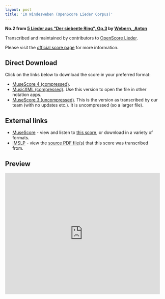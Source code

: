 ```yaml
---
layout: post
title: 'Im Windesweben (OpenScore Lieder Corpus)'
---
```


__No.2 from [5 Lieder aus “Der siebente Ring”, Op.3](https://fourscoreandmore.org/openscore/lieder/Webern%2C_Anton/5_Lieder_aus_%E2%80%9CDer_siebente_Ring%E2%80%9D%2C_Op.3/) by [Webern,_Anton](https://fourscoreandmore.org/openscore/lieder/Webern%2C_Anton)__

Transcribed and maintained by contributors to [OpenScore Lieder].

Please visit the [official score page] for more information.

[official score page]: https://musescore.com/openscore-lieder-corpus/scores/6715339
[OpenScore Lieder]: https://musescore.com/openscore-lieder-corpus

## Direct Download

Click on the links below to download the score in your preferred format:
- [MuseScore 4 (compressed)](https://fourscoreandmore.org/openscore/lieder/Webern%2C_Anton/5_Lieder_aus_%E2%80%9CDer_siebente_Ring%E2%80%9D%2C_Op.3/2_Im_Windesweben.mscz).
- [MusicXML (compressed)](https://fourscoreandmore.org/openscore/lieder/Webern%2C_Anton/5_Lieder_aus_%E2%80%9CDer_siebente_Ring%E2%80%9D%2C_Op.3/2_Im_Windesweben.mxl). Use this version to open the file in other notation apps.
- [MuseScore 3 (uncompressed)](https://raw.githubusercontent.com/OpenScore/Lieder/refs/heads/main/scores/Webern%2C_Anton/5_Lieder_aus_%E2%80%9CDer_siebente_Ring%E2%80%9D%2C_Op.3/2_Im_Windesweben/lc6715339.mscx). This is the version as transcribed by our team (with no updates etc.). It is uncompressed (so a larger file).

## External links

- [MuseScore] - view and listen to [this score][MuseScore], or download in a variety of formats.
- [IMSLP] - view the [source PDF file(s)][IMSLP] that this score was transcribed from.

[MuseScore]: https://musescore.com/score/6715339
[IMSLP]: https://imslp.org/wiki/Special:ReverseLookup/09951

## Preview

<iframe width="100%" height="394" src="https://musescore.com/openscore-lieder-corpus/scores/6715339/embed" frameborder="0" allowfullscreen allow="autoplay; fullscreen"></iframe>
